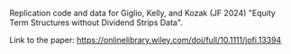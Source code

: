 Replication code and data for Giglio, Kelly, and Kozak (JF 2024) "Equity Term Structures without Dividend Strips Data".

Link to the paper: https://onlinelibrary.wiley.com/doi/full/10.1111/jofi.13394
